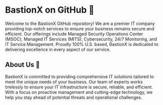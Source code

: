 # BastionX on GitHub 🚀

Welcome to the BastionX GitHub repository! We are a premier IT company providing top-notch services to ensure your business remains secure and efficient. Our offerings include Managed Security Operations Center (MSOC), Managed IT Services (MITS), Cybersecurity, 24/7 Monitoring, and IT Service Management. Proudly 100% U.S. based, BastionX is dedicated to delivering excellence in every aspect of our service.

## About Us 💼

BastionX is committed to providing comprehensive IT solutions tailored to meet the unique needs of your business. Our team of experts works tirelessly to ensure your IT infrastructure is secure, reliable, and efficient. With a focus on proactive management and cutting-edge technology, we help you stay ahead of potential threats and operational challenges.
